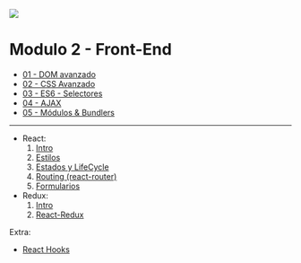 <p align='left'>
    <img src='https://static.wixstatic.com/media/85087f_0d84cbeaeb824fca8f7ff18d7c9eaafd~mv2.png/v1/fill/w_160,h_30,al_c,q_85,usm_0.66_1.00_0.01/Logo_completo_Color_1PNG.webp' </img>
</p>

# Modulo 2 - Front-End

- [01 - DOM avanzado](./01-DOM)
- [02 - CSS Avanzado](./02-CSS)
- [03 - ES6 - Selectores](./03-ES6)
- [04 - AJAX](./04-Ajax)
- [05 - Módulos & Bundlers](./05-Bundlers)

---


- React:
    1. [Intro](./06-React-Intro)
    3. [Estilos](./07-React-Estilos)
    1. [Estados y LifeCycle](./08-React-Estado-LifeCycle)
    2. [Routing (react-router)](./09-React-Routing)
    4. [Formularios](./10-React-Forms)
- Redux:
    1. [Intro](./11-Redux)
    2. [React-Redux](./12-React-Redux)


Extra:

- [React Hooks](./13-React-Hooks)


